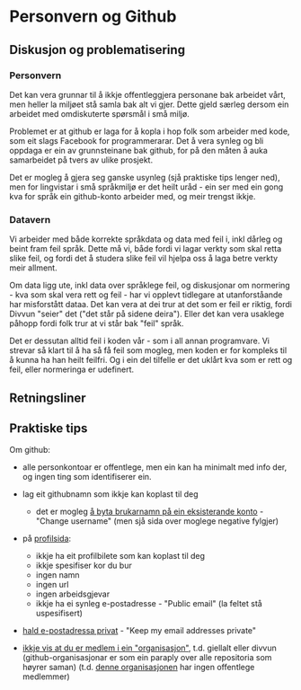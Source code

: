 # Personvern og Github

## Diskusjon og problematisering

### Personvern

Det kan vera grunnar til å ikkje offentleggjera personane bak arbeidet vårt, men heller la miljøet stå samla bak alt vi gjer. Dette gjeld særleg dersom ein arbeidet med omdiskuterte spørsmål i små miljø.

Problemet er at github er laga for å kopla i hop folk som arbeider med kode, som eit slags Facebook for programmerarar. Det å vera synleg og bli oppdaga er ein av grunnsteinane bak github, for på den måten å auka samarbeidet på tvers av ulike prosjekt.

Det er mogleg å gjera seg ganske usynleg (sjå praktiske tips lenger ned), men for lingvistar i små språkmiljø er det heilt uråd - ein ser med ein gong kva for språk ein github-konto arbeider med, og meir trengst ikkje.

### Datavern

Vi arbeider med både korrekte språkdata og data med feil i, inkl dårleg og beint fram feil språk. Dette må vi, både fordi vi lagar verkty som skal retta slike feil, og fordi det å studera slike feil vil hjelpa oss å laga betre verkty meir allment.

Om data ligg ute, inkl data over språklege feil, og diskusjonar om normering - kva som skal vera rett og feil - har vi opplevt tidlegare at utanforståande har misforstått dataa. Det kan vera at dei trur at det som er feil er riktig, fordi Divvun "seier" det ("det står på sidene deira"). Eller det kan vera usaklege påhopp fordi folk trur at vi står bak "feil" språk.

Det er dessutan alltid feil i koden vår - som i all annan programvare. Vi strevar så klart til å ha så få feil som mogleg, men koden er for kompleks til å kunna ha han heilt feilfri. Og i ein del tilfelle er det uklårt kva som er rett og feil, eller normeringa er udefinert.

## Retningsliner

## Praktiske tips

Om github:

- alle personkontoar er offentlege, men ein kan ha minimalt med info der, og ingen ting som identifiserer ein.

- lag eit githubnamn som ikkje kan koplast til deg
  - det er mogleg [å byta brukarnamn på ein eksisterande konto](https://github.com/settings/admin) - "Change username" (men sjå sida over moglege negative fylgjer)
- på [profilsida](https://github.com/settings/profile):
  - ikkje ha eit profilbilete som kan koplast til deg
  - ikkje spesifiser kor du bur
  - ingen namn
  - ingen url
  - ingen arbeidsgjevar
  - ikkje ha ei synleg e-postadresse - "Public email" (la feltet stå uspesifisert)
- [hald e-postadressa privat](https://github.com/settings/emails) - "Keep my email addresses private"
- [ikkje vis at du er medlem i ein "organisasjon"](https://docs.github.com/en/free-pro-team@latest/github/setting-up-and-managing-your-github-user-account/publicizing-or-hiding-organization-membership), t.d. giellalt eller divvun
  (github-organisasjonar er som ein paraply over alle repositoria som høyrer saman)
  (t.d. [denne organisasjonen](https://github.com/orgs/udapi/people) har ingen offentlege medlemmer)
